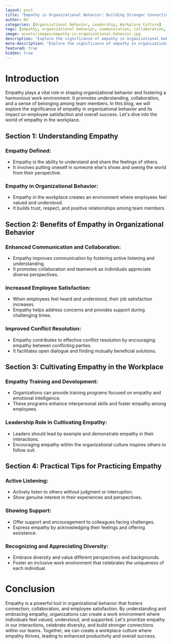 ```yaml
---
layout: post
title: "Empathy in Organizational Behavior: Building Stronger Connections"
author: NV
categories: [Organizational Behavior, Leadership, Workplace Culture]
tags: [empathy, organizational behavior, communication, collaboration, employee satisfaction, conflict resolution, leadership, diversity]
image: assets/images/empathy-in-organizational-behavior.jpg
description: "Explore the significance of empathy in organizational behavior and its impact on employee satisfaction and overall success. Learn how empathy fosters understanding, collaboration, and a harmonious work environment. Discover practical tips for cultivating empathy in the workplace and building stronger connections."
meta-description: "Explore the significance of empathy in organizational behavior and its impact on employee satisfaction and overall success. Learn how empathy fosters understanding, collaboration, and a harmonious work environment. Discover practical tips for cultivating empathy in the workplace and building stronger connections."
featured: true
hidden: true
---
```


# Introduction

Empathy plays a vital role in shaping organizational behavior and fostering a harmonious work environment. It promotes understanding, collaboration, and a sense of belonging among team members. In this blog, we will explore the significance of empathy in organizational behavior and its impact on employee satisfaction and overall success. Let's dive into the world of empathy in the workplace.

## Section 1: Understanding Empathy

### Empathy Defined:

- Empathy is the ability to understand and share the feelings of others.
- It involves putting oneself in someone else's shoes and seeing the world from their perspective.

### Empathy in Organizational Behavior:

- Empathy in the workplace creates an environment where employees feel valued and understood.
- It builds trust, respect, and positive relationships among team members.

## Section 2: Benefits of Empathy in Organizational Behavior

### Enhanced Communication and Collaboration:

- Empathy improves communication by fostering active listening and understanding.
- It promotes collaboration and teamwork as individuals appreciate diverse perspectives.

### Increased Employee Satisfaction:

- When employees feel heard and understood, their job satisfaction increases.
- Empathy helps address concerns and provides support during challenging times.

### Improved Conflict Resolution:

- Empathy contributes to effective conflict resolution by encouraging empathy between conflicting parties.
- It facilitates open dialogue and finding mutually beneficial solutions.

## Section 3: Cultivating Empathy in the Workplace

### Empathy Training and Development:

- Organizations can provide training programs focused on empathy and emotional intelligence.
- These programs enhance interpersonal skills and foster empathy among employees.

### Leadership Role in Cultivating Empathy:

- Leaders should lead by example and demonstrate empathy in their interactions.
- Encouraging empathy within the organizational culture inspires others to follow suit.

## Section 4: Practical Tips for Practicing Empathy

### Active Listening:

- Actively listen to others without judgment or interruption.
- Show genuine interest in their experiences and perspectives.

### Showing Support:

- Offer support and encouragement to colleagues facing challenges.
- Express empathy by acknowledging their feelings and offering assistance.

### Recognizing and Appreciating Diversity:

- Embrace diversity and value different perspectives and backgrounds.
- Foster an inclusive work environment that celebrates the uniqueness of each individual.

# Conclusion

Empathy is a powerful tool in organizational behavior that fosters connection, collaboration, and employee satisfaction. By understanding and embracing empathy, organizations can create a work environment where individuals feel valued, understood, and supported. Let's prioritize empathy in our interactions, celebrate diversity, and build stronger connections within our teams. Together, we can create a workplace culture where empathy thrives, leading to enhanced productivity and overall success.
